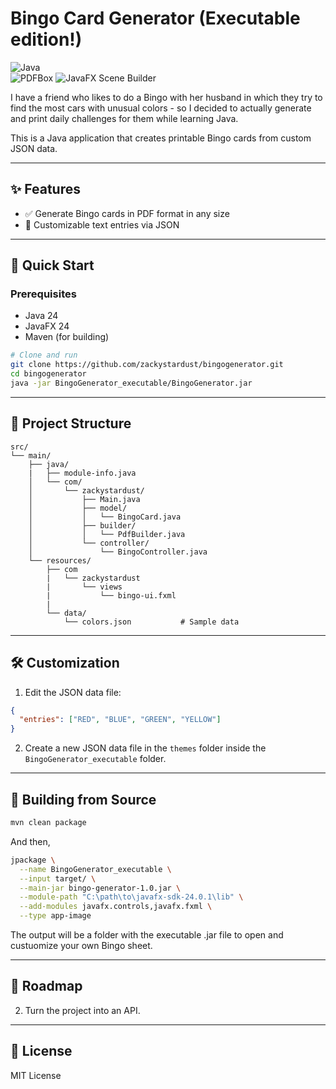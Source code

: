 # Bingo Card Generator (Executable edition!)

![Java](https://img.shields.io/badge/Java-17%2B-blue)  
![PDFBox](https://img.shields.io/badge/PDFBox-2.0.x-orange)
![JavaFX Scene Builder](https://img.shields.io/badge/JavaFX_Scene_Builder-17%2B-ff69b4)

I have a friend who likes to do a Bingo with her husband in which they try to find the most cars with unusual colors - so I decided to actually generate and print daily challenges for them while learning Java.

This is a Java application that creates printable Bingo cards from custom JSON data.

---

## ✨ Features
- ✅ Generate Bingo cards in PDF format in any size
- 🎨 Customizable text entries via JSON

---

## 🚀 Quick Start
### Prerequisites
- Java 24
- JavaFX 24
- Maven (for building)

```bash
# Clone and run  
git clone https://github.com/zackystardust/bingogenerator.git  
cd bingogenerator  
java -jar BingoGenerator_executable/BingoGenerator.jar  
```

---

## 📂 Project Structure
```
src/  
└── main/  
    ├── java/
    |   ├── module-info.java
    │   └── com/  
    │       └── zackystardust/  
    │           ├── Main.java           
    │           ├── model/              
    │           │   └── BingoCard.java  
    │           ├── builder/           
    │           │   └── PdfBuilder.java
    │           └── controller/
    │               └── BingoController.java
    └── resources/
        ├── com
        |   └── zackystardust
        |       └── views
        |           └── bingo-ui.fxml
        |
        └── data/  
            └── colors.json           # Sample data   
```
---

## 🛠️ Customization
1. Edit the JSON data file:
```json
{  
  "entries": ["RED", "BLUE", "GREEN", "YELLOW"]  
}  
```

2. Create a new JSON data file in the `themes` folder inside the `BingoGenerator_executable` folder.

---

## 🔨 Building from Source
```bash
mvn clean package  
```
And then,
```bash
jpackage \
  --name BingoGenerator_executable \
  --input target/ \
  --main-jar bingo-generator-1.0.jar \
  --module-path "C:\path\to\javafx-sdk-24.0.1\lib" \
  --add-modules javafx.controls,javafx.fxml \
  --type app-image
```
The output will be a folder with the executable .jar file to open and custuomize your own Bingo sheet.

---

## 🎯 Roadmap
2. Turn the project into an API.

---

## 📜 License
MIT License  
